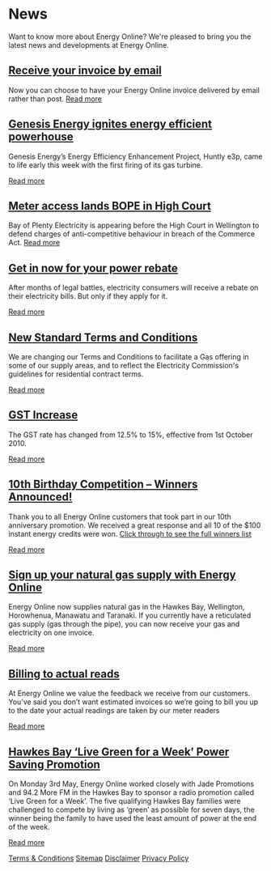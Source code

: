 # News
<p class="intro">Want to know more about Energy Online? We're pleased to bring you the latest news and developments at Energy Online.</p>


## [Receive your invoice by email](http://www.energyonline.co.nz/home/news/news_2006/current_news?art_id=62)
Now you can choose to have your Energy Online invoice delivered by email rather than post.
[Read more](http://www.energyonline.co.nz/home/news/news_2006/current_news?art_id=62)

## [Genesis Energy ignites energy efficient powerhouse](http://www.energyonline.co.nz/home/news/news_2006/current_news?art_id=55)
Genesis Energy’s Energy Efficiency Enhancement Project, Huntly e3p, came to life early this week with the first firing of its gas turbine.

[Read more](http://www.energyonline.co.nz/home/news/news_2006/current_news?art_id=55)

## [Meter access lands BOPE in High Court](http://www.energyonline.co.nz/home/news/news_2006/current_news?art_id=54)
Bay of Plenty Electricity is appearing before the High Court in Wellington to defend charges of anti-competitive behaviour in breach of the Commerce Act.
[Read more](http://www.energyonline.co.nz/home/news/news_2006/current_news?art_id=54)

## [Get in now for your power rebate](http://www.energyonline.co.nz/home/news/news_2006/current_news?art_id=57)
After months of legal battles, electricity consumers will receive a rebate on their electricity bills. But only if they apply for it.

[Read more](http://www.energyonline.co.nz/home/news/news_2006/current_news?art_id=57)

## [New Standard Terms and Conditions](http://www.energyonline.co.nz/home/news/news_2006/current_news?art_id=63)
We are changing our Terms and Conditions to facilitate a Gas offering in some of our supply areas, and to reflect the Electricity Commission's guidelines for residential contract terms.

[Read more](http://www.energyonline.co.nz/home/news/news_2006/current_news?art_id=63)

## [GST Increase](http://www.energyonline.co.nz/home/news/news_2006/current_news?art_id=67)
The GST rate has changed from 12.5% to 15%, effective from 1st October 2010.

[Read more](http://www.energyonline.co.nz/home/news/news_2006/current_news?art_id=67)

## [10th Birthday Competition – Winners Announced!](http://www.energyonline.co.nz/home/news/news_2006/current_news?art_id=66)
Thank you to all Energy Online customers that took part in our 10th anniversary promotion. We received a great response and all 10 of the $100 instant energy credits were won.   [Click through to see the full winners list](http://www.energyonline.co.nz/Default.aspx?tabid=143&art_id=66)

[Read more](http://www.energyonline.co.nz/home/news/news_2006/current_news?art_id=66)

## [Sign up your natural gas supply with Energy Online](http://www.energyonline.co.nz/home/news/news_2006/current_news?art_id=64)
Energy Online now supplies natural gas in the Hawkes Bay, Wellington, Horowhenua, Manawatu and Taranaki.  If you currently have a reticulated gas supply (gas through the pipe), you can now receive your gas and electricity on one invoice.

 [Read more](http://www.energyonline.co.nz/home/news/news_2006/current_news?art_id=64)
 
## [Billing to actual reads](http://www.energyonline.co.nz/home/news/news_2006/current_news?art_id=61)
At Energy Online we value the feedback we receive from our customers. You’ve said you don’t want estimated invoices so we’re going to bill you up to the date your actual readings are taken by our meter readers

  [Read more](http://www.energyonline.co.nz/home/news/news_2006/current_news?art_id=61)
  
## [Hawkes Bay ‘Live Green for a Week’ Power Saving Promotion](http://www.energyonline.co.nz/home/news/news_2006/current_news?art_id=65)
On Monday 3rd May, Energy Online worked closely with Jade Promotions and 94.2 More FM in the Hawkes Bay to sponsor a radio promotion called ‘Live Green for a Week’. The five qualifying Hawkes Bay families were challenged to compete by living as ‘green’ as possible for seven days, the winner being the family to have used the least amount of power at the end of the week.

  [Read more](http://www.energyonline.co.nz/home/news/news_2006/current_news?art_id=65)
  
  



[Terms & Conditions](http://www.energyonline.co.nz/terms)
[Sitemap](http://www.energyonline.co.nz/home/site_map)
[Disclaimer](http://www.energyonline.co.nz/home/site_map/disclaimer)
[Privacy Policy](http://www.energyonline.co.nz/home/site_map/privacy_policy)
